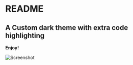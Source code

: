 # README
## A Custom dark theme with extra code highlighting


**Enjoy!**


![Screenshot](https://user-images.githubusercontent.com/34534678/121809623-23499280-cc7b-11eb-86d8-b4f943e204da.png)